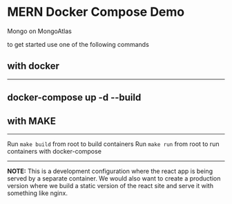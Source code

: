 # MERN Docker Compose Demo

Mongo on MongoAtlas

to get started use one of the following commands

## with docker
---
docker-compose up -d --build
---

## with MAKE
---

Run `make build` from root to build containers
Run `make run` from root to run containers with docker-compose

---

**NOTE:** This is a development configuration where the react app is being served by a separate container. We would also want to create a production version where we build a static version of the react site and serve it with something like nginx.

